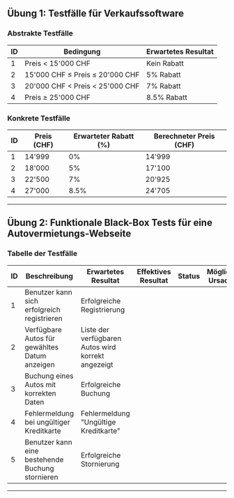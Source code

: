 ## **Übung 1: Testfälle für Verkaufssoftware**

### **Abstrakte Testfälle**

| ID  | Bedingung                        | Erwartetes Resultat         |
|-----|----------------------------------|-----------------------------|
| 1   | Preis < 15'000 CHF               | Kein Rabatt                 |
| 2   | 15'000 CHF ≤ Preis ≤ 20'000 CHF  | 5% Rabatt                   |
| 3   | 20'000 CHF < Preis < 25'000 CHF  | 7% Rabatt                   |
| 4   | Preis ≥ 25'000 CHF               | 8.5% Rabatt                 |

### **Konkrete Testfälle**

| ID  | Preis (CHF)  | Erwarteter Rabatt (%) | Berechneter Preis (CHF) |
|-----|--------------|------------------------|--------------------------|
| 1   | 14'999       | 0%                     | 14'999                   |
| 2   | 18'000       | 5%                     | 17'100                   |
| 3   | 22'500       | 7%                     | 20'925                   |
| 4   | 27'000       | 8.5%                   | 24'705                   |

---

## **Übung 2: Funktionale Black-Box Tests für eine Autovermietungs-Webseite**

### **Tabelle der Testfälle**

| ID | Beschreibung                                    | Erwartetes Resultat                              | Effektives Resultat | Status  | Mögliche Ursache         |
|----|------------------------------------------------|-------------------------------------------------|----------------------|---------|--------------------------|
| 1  | Benutzer kann sich erfolgreich registrieren    | Erfolgreiche Registrierung                      |                      |         |                          |
| 2  | Verfügbare Autos für gewähltes Datum anzeigen  | Liste der verfügbaren Autos wird korrekt angezeigt |                      |         |                          |
| 3  | Buchung eines Autos mit korrekten Daten        | Erfolgreiche Buchung                            |                      |         |                          |
| 4  | Fehlermeldung bei ungültiger Kreditkarte       | Fehlermeldung "Ungültige Kreditkarte"           |                      |         |                          |
| 5  | Benutzer kann eine bestehende Buchung stornieren | Erfolgreiche Stornierung                       |                      |         |                          |

---
